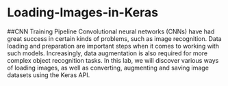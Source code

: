 # Loading-Images-in-Keras
##CNN Training Pipeline
Convolutional neural networks (CNNs) have had great success in certain kinds of problems, such as image recognition. Data loading and preparation are important steps when it comes to working with such models. Increasingly, data augmentation is also required for more complex object recognition tasks. In this lab, we will discover various ways of loading images, as well as converting, augmenting and saving image datasets using the Keras API.

